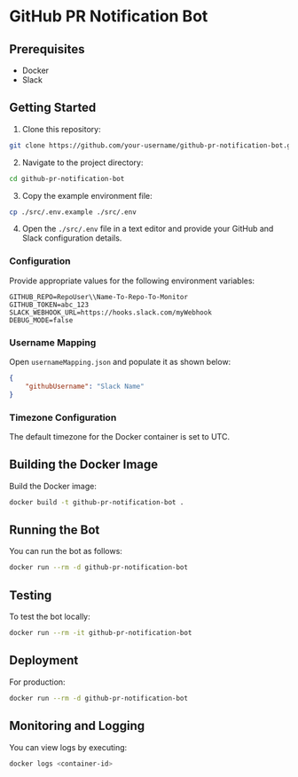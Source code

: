 # GitHub PR Notification Bot

## Prerequisites

- Docker
- Slack

## Getting Started

1. Clone this repository:

```bash
git clone https://github.com/your-username/github-pr-notification-bot.git
```
   
2. Navigate to the project directory:

```bash
cd github-pr-notification-bot
```
   
3. Copy the example environment file:

```bash
cp ./src/.env.example ./src/.env
```

4. Open the `./src/.env` file in a text editor and provide your GitHub and Slack configuration details.

### Configuration

Provide appropriate values for the following environment variables:

```env
GITHUB_REPO=RepoUser\\Name-To-Repo-To-Monitor
GITHUB_TOKEN=abc_123
SLACK_WEBHOOK_URL=https://hooks.slack.com/myWebhook
DEBUG_MODE=false
```
   
### Username Mapping

Open `usernameMapping.json` and populate it as shown below:

```json
{
    "githubUsername": "Slack Name"
}
```

### Timezone Configuration

The default timezone for the Docker container is set to UTC.

## Building the Docker Image

Build the Docker image:

```bash
docker build -t github-pr-notification-bot .
```
   
## Running the Bot

You can run the bot as follows:

```bash
docker run --rm -d github-pr-notification-bot
```

## Testing

To test the bot locally:

```bash
docker run --rm -it github-pr-notification-bot
```

## Deployment

For production:

 ```bash
docker run --rm -d github-pr-notification-bot
```

## Monitoring and Logging

You can view logs by executing:

```bash
docker logs <container-id>
```

